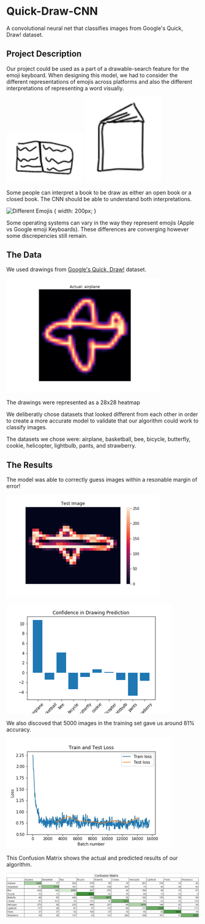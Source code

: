 # Quick-Draw-CNN
A convolutional neural net that classifies images from Google's Quick, Draw! dataset.

## Project Description

Our project could be used as a part of a drawable-search feature for the emoji keyboard. When designing this model, we had to consider the different representations of emojis across platforms and also the different interpretations of representing a word visually. 

 <img src="images/openBook.png" width="200"> <img src="images/closedBook.png" width="200"> 

Some people can interpret a book to be draw as either an open book or a closed book. The CNN should be able to understand both interpretations.

![Different Emojis](differentEmojis.png)  { width: 200px; } 

Some operating systems can vary in the way they represent emojis (Apple vs Google emoji Keyboards). These differences are converging however some discrepencies still remain.


## The Data

We used drawings from [Google's Quick, Draw!](https://quickdraw.withgoogle.com/data) dataset. 

 <img src="images/airplaneHeatmap.png" width="400"> 

The drawings were represented as a 28x28 heatmap

We deliberatly chose datasets that looked different from each other in order to create a more accurate model to validate that our algorithm could work to classify images.

The datasets we chose were: airplane, basketball, bee, bicycle, butterfly, cookie, helicopter, lightbulb, pants, and strawberry.


## The Results

The model was able to correctly guess images within a resonable margin of error!

 <img src="images/test_image.png" width="400"> 

![Results](images/confidence.png)

We also discoved that 5000 images in the training set gave us around 81% accuracy.

![Modeled Loss](images/test_train_loss.jpg)

This Confusion Matrix shows the actual and predicted results of our algorithm.

![Confusion Matrix](images/confusion_matrix.png)



